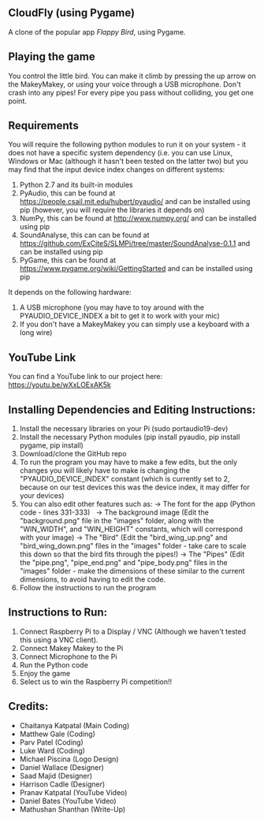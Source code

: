 ## CloudFly (using Pygame)

A clone of the popular app *Flappy Bird*, using Pygame.

## Playing the game

You control the little bird. You can make it climb by pressing the up arrow on the MakeyMakey, or using your voice through a USB microphone. Don't crash into any pipes! For every pipe you pass without colliding, you get one point.

## Requirements

You will require the following python modules to run it on your system - it does not have a specific system dependency (i.e. you can use Linux, Windows or Mac (although it hasn't been tested on the latter two) but you may find that the input device index changes on different systems:

1. Python 2.7 and its built-in modules
2. PyAudio, this can be found at https://people.csail.mit.edu/hubert/pyaudio/ and can be installed using pip (however, you will require the libraries it depends on)
3. NumPy, this can be found at http://www.numpy.org/ and can be installed using pip
4. SoundAnalyse, this can can be found at https://github.com/ExCiteS/SLMPi/tree/master/SoundAnalyse-0.1.1 and can be installed using pip
5. PyGame, this can be found at https://www.pygame.org/wiki/GettingStarted and can be installed using pip

It depends on the following hardware:
1. A USB microphone (you may have to toy around with the PYAUDIO_DEVICE_INDEX a bit to get it to work with your mic)
2. If you don't have a MakeyMakey you can simply use a keyboard with a long wire)

## YouTube Link

You can find a YouTube link to our project here: https://youtu.be/wXxLOExAK5k

## Installing Dependencies and Editing Instructions:
1. Install the necessary libraries on your Pi (sudo portaudio19-dev) 
2. Install the necessary Python modules (pip install pyaudio, pip install pygame, pip install)
3. Download/clone the GitHub repo
4. To run the program you may have to make a few edits, but the only changes you will likely have to make is changing the "PYAUDIO_DEVICE_INDEX" constant (which is currently set to 2, because on our test devices this was the device index, it may differ for your devices)
5. You can also edit other features such as:
   -> The font for the app (Python code - lines 331-333)
   -> The background image (Edit the "background.png" file in the "images" folder, along with the "WIN_WIDTH", and "WIN_HEIGHT" constants, which will correspond with your image)
   -> The "Bird" (Edit the "bird_wing_up.png" and "bird_wing_down.png" files in the "images" folder - take care to scale this down so that the bird fits through the pipes!)
   -> The "Pipes" (Edit the "pipe.png", "pipe_end.png" and "pipe_body.png" files in the "images" folder - make the dimensions of these similar to the current dimensions, to avoid having to edit the code.
6. Follow the instructions to run the program

## Instructions to Run:
1. Connect Raspberry Pi to a Display / VNC (Although we haven't tested this using a VNC client).
2. Connect Makey Makey to the Pi
3. Connect Microphone to the Pi
4. Run the Python code
6. Enjoy the game
7. Select us to win the Raspberry Pi competition!!

## Credits:
 - Chaitanya Katpatal (Main Coding)
 - Matthew Gale (Coding)
 - Parv Patel (Coding)
 - Luke Ward (Coding)
 - Michael Piscina (Logo Design)
 - Daniel Wallace (Designer)
 - Saad Majid (Designer)
 - Harrison Cadle (Designer)
 - Pranav Katpatal (YouTube Video)
 - Daniel Bates (YouTube Video)
 - Mathushan Shanthan (Write-Up)
